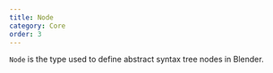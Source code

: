 ```yaml
---
title: Node
category: Core
order: 3
---
```


`Node` is the type used to define abstract syntax tree nodes in Blender.